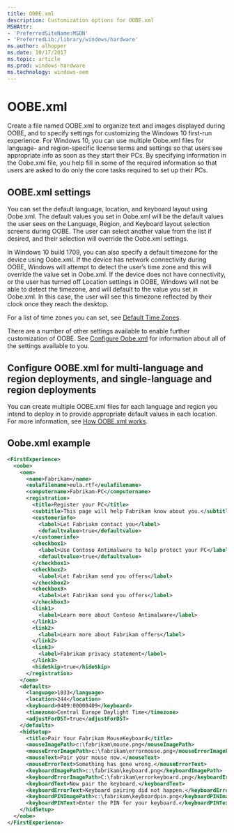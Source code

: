 ```yaml
---
title: OOBE.xml
description: Customization options for OOBE.xml
MSHAttr:
- 'PreferredSiteName:MSDN'
- 'PreferredLib:/library/windows/hardware'
ms.author: alhopper
ms.date: 10/17/2017
ms.topic: article
ms.prod: windows-hardware
ms.technology: windows-oem
---
```

# OOBE.xml

Create a file named OOBE.xml to organize text and images displayed during OOBE, and to specify settings for customizing the Windows 10 first-run experience. For Windows 10, you can use multiple Oobe.xml files for language- and region-specific license terms and settings so that users see appropriate info as soon as they start their PCs. By specifying information in the Oobe.xml file, you help fill in some of the required information so that users are asked to do only the core tasks required to set up their PCs.

## OOBE.xml settings

You can set the default language, location, and keyboard layout using Oobe.xml. The default values you set in Oobe.xml will be the default values the user sees on the Language, Region, and Keyboard layout selection screens during OOBE. The user can select another value from the list if desired, and their selection will override the Oobe.xml settings.

In Windows 10 build 1709, you can also specify a default timezone for the device using Oobe.xml. If the device has network connectivity during OOBE, Windows will attempt to detect the user’s time zone and this will override the value set in Oobe.xml. If the device does not have connectivity, or the user has turned off Location settings in OOBE, Windows will not be able to detect the timezone, and will default to the value you set in Oobe.xml. In this case, the user will see this timezone reflected by their clock once they reach the desktop.

For a list of time zones you can set, see [Default Time Zones](https://docs.microsoft.com/en-us/windows-hardware/manufacture/desktop/default-time-zones).

There are a number of other settings available to enable further customization of OOBE. See [Configure Oobe.xml](https://docs.microsoft.com/en-us/windows-hardware/manufacture/desktop/configure-oobexml) for information about all of the settings available to you.

## Configure OOBE.xml for multi-language and region deployments, and single-language and region deployments

You can create multiple OOBE.xml files for each language and region you intend to deploy in to provide appropriate default values in each location. For more information, see [How OOBE.xml works](https://docs.microsoft.com/en-us/windows-hardware/manufacture/desktop/how-oobexml-works).

## Oobe.xml example

```xml
<FirstExperience>
  <oobe>
    <oem>
      <name>Fabrikam</name>
      <eulafilename>eula.rtf</eulafilename>
      <computername>Fabrikam-PC</computername>
      <registration>
        <title>Register your PC</title>
        <subtitle>This page will help Fabrikam know about you.</subtitle>
        <customerinfo>
          <label>Let Fabriakm contact you</label>
          <defaultvalue>true</defaultvalue>
        </customerinfo>
        <checkbox1>
          <label>Use Contoso Antimalware to help protect your PC</label>
          <defaultvalue>true</defaultvalue>
        </checkbox1>
        <checkbox2>
          <label>Let Fabrikam send you offers</label>
        </checkbox2>
        <checkbox3>
          <label>Let Fabrikam send you offers</label>
        </checkbox3>
        <link1>
          <label>Learn more about Contoso Antimalware</label>
        </link1>
        <link2>
          <label>Learn more about Fabrikam offers</label>
        </link2>
        <link3>
          <label>Fabrikam privacy statement</label>
        </link3>
        <hideSkip>true</hideSkip>
      </registration>
    </oem>
    <defaults>
      <language>1033</language>
      <location>244</location>
      <keyboard>0409:00000409</keyboard>
      <timezone>Central Europe Daylight Time</timezone>
      <adjustForDST>true</adjustForDST>
    </defaults>
    <hidSetup>
      <title>Pair Your Fabrikam MouseKeyboard</title>
      <mouseImagePath>c:\fabrikam\mouse.png</mouseImagePath>
      <mouseErrorImagePath>c:\fabrikam\errormouse.png</mouseErrorImagePath>
      <mouseText>Pair your mouse now.</mouseText>
      <mouseErrorText>Something has gone wrong.</mouseErrorText>
      <keyboardImagePath>c:\fabrikam\keyboard.png</keyboardImagePath>
      <keyboardErrorImagePath>C:\fabrikam\errorkeyboard.png</keyboardErrorImagePath>
      <keyboardText>Now pair the keyboard.</keyboardText>
      <keyboardErrorText>Keyboard pairing did not happen.</keyboardErrorText>
      <keyboardPINImagePath>c:\fabrikam\keyboardpin.png</keyboardPINImagePath>
      <keyboardPINText>Enter the PIN for your keyboard.</keyboardPINText>
    </hidSetup>
  </oobe>
</FirstExperience>
```